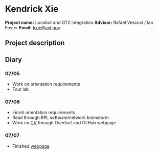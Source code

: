 # Kendrick Xie

**Project name:** Locobot and OT2 Integration
**Advisor:** Rafael Vescovi / Ian Foster
**Email:** kxie@anl.gov

## Project description

## Diary

### 07/05

- Work on orientation requirements
- Tour lab

### 07/06

- Finish orientation requirements
- Read through RPL software/network brainstorm
- Work on [CV](https://github.com/KendrickXie/rpl-summer-2022/blob/main/kendrick/KendrickXieCV.pdf) through Overleaf and GitHub webpage

### 07/07

- Finished [webpage](KendrickXie.github.io)
